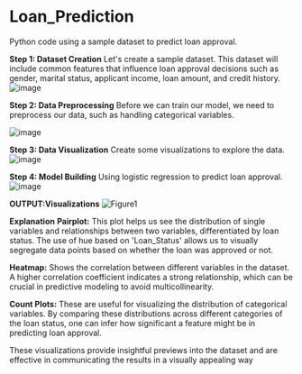 # Loan_Prediction
Python code using a sample dataset to predict loan approval.

**Step 1: Dataset Creation**
Let's create a sample dataset. This dataset will include common features that influence loan approval decisions such as gender, marital status, applicant income, loan amount, and credit history.
![image](https://github.com/user-attachments/assets/53c76864-d194-4b0d-b1d1-d8ffa58e1668)

**Step 2: Data Preprocessing**
Before we can train our model, we need to preprocess our data, such as handling categorical variables.

![image](https://github.com/user-attachments/assets/23164da7-17b3-4b93-8b3e-9bda51c8bfc1)

**Step 3: Data Visualization**
Create some visualizations to explore the data.
![image](https://github.com/user-attachments/assets/734bbe3b-6425-4f1a-abd0-4a746df0034a)

**Step 4: Model Building**
Using logistic regression to predict loan approval.
![image](https://github.com/user-attachments/assets/38329ff2-52c1-4775-9e55-d7007a371087)

**OUTPUT:Visualizations**
![Figure1](https://github.com/user-attachments/assets/50bc2f74-1236-435b-8f6c-da648dbf05a9)


**Explanation**
**Pairplot:** This plot helps us see the distribution of single variables and relationships between two variables, differentiated by loan status. The use of hue based on 'Loan_Status' allows us to visually segregate data points based on whether the loan was approved or not.

**Heatmap:** Shows the correlation between different variables in the dataset. A higher correlation coefficient indicates a strong relationship, which can be crucial in predictive modeling to avoid multicollinearity.

**Count Plots:** These are useful for visualizing the distribution of categorical variables. By comparing these distributions across different categories of the loan status, one can infer how significant a feature might be in predicting loan approval.

These visualizations provide insightful previews into the dataset and are effective in communicating the results in a visually appealing way
